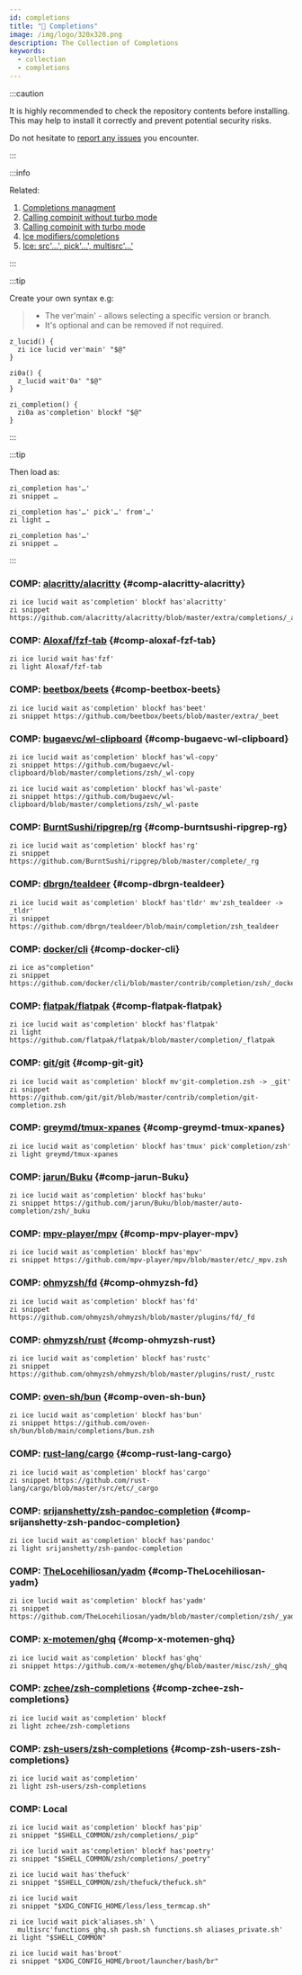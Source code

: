 ```yaml
---
id: completions
title: "🔺 Completions"
image: /img/logo/320x320.png
description: The Collection of Completions
keywords:
  - collection
  - completions
---
```


<!-- @format -->

:::caution

It is highly recommended to check the repository contents before installing. This may help to install it correctly and prevent potential security risks.

Do not hesitate to [report any issues][issues] you encounter.

:::

:::info

Related:

1. [Completions managment][completions-management]
2. [Calling compinit without turbo mode][calling-compinit-without-turbo-mode]
3. [Calling compinit with turbo mode][calling-compinit-with-turbo-mode]
4. [Ice modifiers/completions][ice-modifiers-completions]
5. [Ice: src'…', pick'…', multisrc'…'][ice-src-pick-multisrc]

:::

:::tip

Create your own syntax e.g:

> - The ver'main' - allows selecting a specific version or branch.
> - It's optional and can be removed if not required.

```shell showlinenumbers
z_lucid() {
  zi ice lucid ver'main' "$@"
}

zi0a() {
  z_lucid wait'0a' "$@"
}

zi_completion() {
  zi0a as'completion' blockf "$@"
}
```

:::

:::tip

Then load as:

```shell showlinenumbers
zi_completion has'…'
zi snippet …

zi_completion has'…' pick'…' from'…'
zi light …

zi_completion has'…'
zi snippet …
```

:::

### COMP: [alacritty/alacritty][] {#comp-alacritty-alacritty}

```shell showLineNumbers
zi ice lucid wait as'completion' blockf has'alacritty'
zi snippet https://github.com/alacritty/alacritty/blob/master/extra/completions/_alacritty
```

### COMP: [Aloxaf/fzf-tab][] {#comp-aloxaf-fzf-tab}

```shell showLineNumbers
zi ice lucid wait has'fzf'
zi light Aloxaf/fzf-tab
```

### COMP: [beetbox/beets][] {#comp-beetbox-beets}

```shell showLineNumbers
zi ice lucid wait as'completion' blockf has'beet'
zi snippet https://github.com/beetbox/beets/blob/master/extra/_beet
```

### COMP: [bugaevc/wl-clipboard][] {#comp-bugaevc-wl-clipboard}

```shell showLineNumbers
zi ice lucid wait as'completion' blockf has'wl-copy'
zi snippet https://github.com/bugaevc/wl-clipboard/blob/master/completions/zsh/_wl-copy

zi ice lucid wait as'completion' blockf has'wl-paste'
zi snippet https://github.com/bugaevc/wl-clipboard/blob/master/completions/zsh/_wl-paste
```

### COMP: [BurntSushi/ripgrep/rg][] {#comp-burntsushi-ripgrep-rg}

```shell showLineNumbers
zi ice lucid wait as'completion' blockf has'rg'
zi snippet https://github.com/BurntSushi/ripgrep/blob/master/complete/_rg
```

### COMP: [dbrgn/tealdeer][] {#comp-dbrgn-tealdeer}

```shell showLineNumbers
zi ice lucid wait as'completion' blockf has'tldr' mv'zsh_tealdeer -> _tldr'
zi snippet https://github.com/dbrgn/tealdeer/blob/main/completion/zsh_tealdeer
```

### COMP: [docker/cli][] {#comp-docker-cli}

```shell showLineNumbers
zi ice as"completion"
zi snippet https://github.com/docker/cli/blob/master/contrib/completion/zsh/_docker
```

### COMP: [flatpak/flatpak][] {#comp-flatpak-flatpak}

```shell showLineNumbers
zi ice lucid wait as'completion' blockf has'flatpak'
zi light https://github.com/flatpak/flatpak/blob/master/completion/_flatpak
```

### COMP: [git/git][] {#comp-git-git}

```shell showLineNumbers
zi ice lucid wait as'completion' blockf mv'git-completion.zsh -> _git'
zi snippet https://github.com/git/git/blob/master/contrib/completion/git-completion.zsh
```

### COMP: [greymd/tmux-xpanes][] {#comp-greymd-tmux-xpanes}

```shell showLineNumbers
zi ice lucid wait as'completion' blockf has'tmux' pick'completion/zsh'
zi light greymd/tmux-xpanes
```

### COMP: [jarun/Buku][] {#comp-jarun-Buku}

```shell showLineNumbers
zi ice lucid wait as'completion' blockf has'buku'
zi snippet https://github.com/jarun/Buku/blob/master/auto-completion/zsh/_buku
```

### COMP: [mpv-player/mpv][] {#comp-mpv-player-mpv}

```shell showLineNumbers
zi ice lucid wait as'completion' blockf has'mpv'
zi snippet https://github.com/mpv-player/mpv/blob/master/etc/_mpv.zsh
```

### COMP: [ohmyzsh/fd][] {#comp-ohmyzsh-fd}

```shell showLineNumbers
zi ice lucid wait as'completion' blockf has'fd'
zi snippet https://github.com/ohmyzsh/ohmyzsh/blob/master/plugins/fd/_fd
```

### COMP: [ohmyzsh/rust][] {#comp-ohmyzsh-rust}

```shell showLineNumbers
zi ice lucid wait as'completion' blockf has'rustc'
zi snippet https://github.com/ohmyzsh/ohmyzsh/blob/master/plugins/rust/_rustc
```

### COMP: [oven-sh/bun][] {#comp-oven-sh-bun}

```shell showLineNumbers
zi ice lucid wait as'completion' blockf has'bun'
zi snippet https://github.com/oven-sh/bun/blob/main/completions/bun.zsh
```

### COMP: [rust-lang/cargo][] {#comp-rust-lang-cargo}

```shell showLineNumbers
zi ice lucid wait as'completion' blockf has'cargo'
zi snippet https://github.com/rust-lang/cargo/blob/master/src/etc/_cargo
```

### COMP: [srijanshetty/zsh-pandoc-completion][] {#comp-srijanshetty-zsh-pandoc-completion}

```shell showLineNumbers
zi ice lucid wait as'completion' blockf has'pandoc'
zi light srijanshetty/zsh-pandoc-completion
```

### COMP: [TheLocehiliosan/yadm][] {#comp-TheLocehiliosan-yadm}

```shell showLineNumbers
zi ice lucid wait as'completion' blockf has'yadm'
zi snippet https://github.com/TheLocehiliosan/yadm/blob/master/completion/zsh/_yadm
```

### COMP: [x-motemen/ghq][] {#comp-x-motemen-ghq}

```shell showLineNumbers
zi ice lucid wait as'completion' blockf has'ghq'
zi snippet https://github.com/x-motemen/ghq/blob/master/misc/zsh/_ghq
```

### COMP: [zchee/zsh-completions][] {#comp-zchee-zsh-completions}

```shell showLineNumbers
zi ice lucid wait as'completion' blockf
zi light zchee/zsh-completions
```

### COMP: [zsh-users/zsh-completions][] {#comp-zsh-users-zsh-completions}

```shell showLineNumbers
zi ice lucid wait as'completion'
zi light zsh-users/zsh-completions
```

### COMP: Local

```shell showLineNumbers
zi ice lucid wait as'completion' blockf has'pip'
zi snippet "$SHELL_COMMON/zsh/completions/_pip"

zi ice lucid wait as'completion' blockf has'poetry'
zi snippet "$SHELL_COMMON/zsh/completions/_poetry"

zi ice lucid wait has'thefuck'
zi snippet "$SHELL_COMMON/zsh/thefuck/thefuck.sh"

zi ice lucid wait
zi snippet "$XDG_CONFIG_HOME/less/less_termcap.sh"

zi ice lucid wait pick'aliases.sh' \
  multisrc'functions_ghq.sh pash.sh functions.sh aliases_private.sh'
zi light "$SHELL_COMMON"

zi ice lucid wait has'broot'
zi snippet "$XDG_CONFIG_HOME/broot/launcher/bash/br"
```

<!-- end-of-file -->
<!-- links -->

[calling-compinit-with-turbo-mode]: /docs/guides/commands#calling-compinit-with-turbo-mode
[calling-compinit-without-turbo-mode]: /docs/guides/commands#calling-compinit-without-turbo-mode
[completions-management]: /docs/guides/commands#completions-management
[ice-modifiers-completions]: /docs/guides/syntax/ice-modifiers#completions
[ice-src-pick-multisrc]: /docs/guides/syntax/ice#src-pick-multisrc

<!-- external-links -->

[alacritty/alacritty]: https://github.com/alacritty/alacritty/blob/master/extra/completions/_alacritty
[aloxaf/fzf-tab]: https://github.com/Aloxaf/fzf-tab
[beetbox/beets]: https://github.com/beetbox/beets/blob/master/extra/_beet
[bugaevc/wl-clipboard]: https://github.com/bugaevc/wl-clipboard/blob/master/completions/zsh/
[burntsushi/ripgrep/rg]: https://github.com/BurntSushi/ripgrep/blob/master/complete/_rg
[dbrgn/tealdeer]: https://github.com/dbrgn/tealdeer/blob/master/zsh_tealdeer
[docker/cli]: https://github.com/docker/cli
[flatpak/flatpak]: https://github.com/flatpak/flatpak/blob/master/completion/_flatpak
[git/git]: https://github.com/git/git/blob/master/contrib/completion/git-completion.zsh
[greymd/tmux-xpanes]: https://github.com/greymd/tmux-xpanes
[issues]: https://github.com/z-shell/zi/issues/new/choose
[jarun/buku]: https://github.com/jarun/Buku/blob/master/auto-completion/zsh/_buku
[mpv-player/mpv]: https://github.com/mpv-player/mpv/blob/master/etc/_mpv.zsh
[ohmyzsh/fd]: https://github.com/ohmyzsh/ohmyzsh/blob/master/plugins/fd/_fd
[ohmyzsh/rust]: https://github.com/ohmyzsh/ohmyzsh/blob/master/plugins/rust/_rustc
[oven-sh/bun]: https://github.com/oven-sh/bun/blob/main/completions/bun.zsh
[rust-lang/cargo]: https://github.com/rust-lang/cargo/blob/master/src/etc/_cargo
[srijanshetty/zsh-pandoc-completion]: https://github.com/srijanshetty/zsh-pandoc-completion
[thelocehiliosan/yadm]: https://github.com/TheLocehiliosan/yadm/blob/master/completion/zsh/_yadm
[x-motemen/ghq]: https://github.com/x-motemen/ghq/blob/master/misc/zsh/_ghq
[zchee/zsh-completions]: https://github.com/zchee/zsh-completions
[zsh-users/zsh-completions]: https://github.com/zsh-users/zsh-completions
